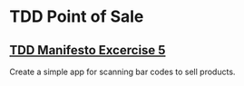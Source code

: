 # TDD Point of Sale

## [TDD Manifesto Excercise 5](https://tddmanifesto.com/exercises/)

Create a simple app for scanning bar codes to sell products.

